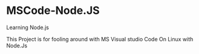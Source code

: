 # MSCode-Node.JS
Learning Node.js

This Project is for fooling around with MS Visual studio Code On Linux with Node.Js

